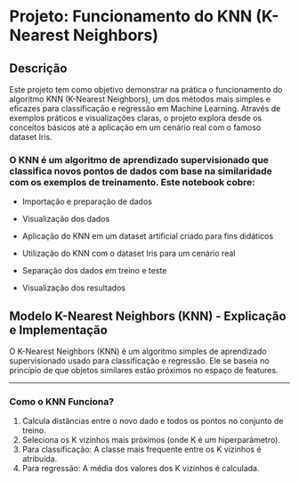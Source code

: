 # Projeto: Funcionamento do KNN (K-Nearest Neighbors)
## Descrição
Este projeto tem como objetivo demonstrar na prática o funcionamento do algoritmo KNN (K-Nearest Neighbors), um dos métodos mais simples e eficazes para classificação e regressão em Machine Learning. Através de exemplos práticos e visualizações claras, o projeto explora desde os conceitos básicos até a aplicação em um cenário real com o famoso dataset Iris.

### O KNN é um algoritmo de aprendizado supervisionado que classifica novos pontos de dados com base na similaridade com os exemplos de treinamento. Este notebook cobre:

- Importação e preparação de dados

- Visualização dos dados

- Aplicação do KNN em um dataset artificial criado para fins didáticos

- Utilização do KNN com o dataset Iris para um cenário real

- Separação dos dados em treino e teste

- Visualização dos resultados

## Modelo K-Nearest Neighbors (KNN) - Explicação e Implementação
O K-Nearest Neighbors (KNN) é um algoritmo simples de aprendizado supervisionado usado para classificação e regressão. Ele se baseia no princípio de que objetos similares estão próximos no espaço de features.
________________________________________
### Como o KNN Funciona?
1.	Calcula distâncias entre o novo dado e todos os pontos no conjunto de treino.
2.	Seleciona os K vizinhos mais próximos (onde K é um hiperparâmetro).
3.	Para classificação: A classe mais frequente entre os K vizinhos é atribuída.
4.	Para regressão: A média dos valores dos K vizinhos é calculada.
